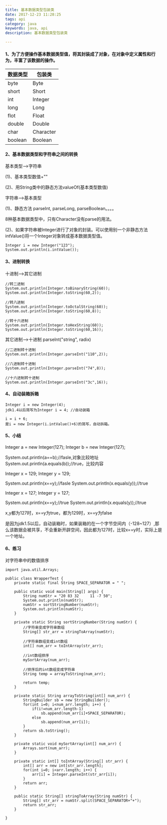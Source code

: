 ```yaml
---
title: 基本数据类型包装类
date: 2017-12-23 11:28:25
tags: api
category: java
keywords: java, api
description: 基本数据类型包装类

---
```


#### 1、为了方便操作基本数据类型值，将其封装成了对象，在对象中定义属性和行为，丰富了该数据的操作。

数据类型		 | 包装类
------------- | -------------
byte  			 | Byte
short			 | Short
int				 | Integer
long			 | Long
flot			 | Float
double			 | Double
char			 | Character
boolean		 | Boolean

#### 2、基本数据类型和字符串之间的转换

基本类型-->字符串

(1)、基本类型数值+""

(2)、用String类中的静态方法valueOf(基本类型数值)

字符串-->基本类型

(1)、静态方法 parseInt, parseLong, parseBoolean。。。。

8种基本数据类型中，只有Character没有parse的用法。

(2)、如果字符串被Integer进行了对象的封装。可以使用别一个非静态方法intValue()将一个Integer对象转成基本数据类型值。

	Integer i = new Integer("123");
	System.out.println(i.intValue());

#### 3、进制转换

十进制-->其它进制

	//转二进制
	System.out.println(Integer.toBinaryString(60));
	System.out.println(Integer.toString(60,2));
	
	//转八进制
	System.out.println(Integer.toOctalString(60));
	System.out.println(Integer.toString(60,8));
	
	//转十六进制
	System.out.println(Integer.toHexString(60));
	System.out.println(Integer.toString(60,16));
	
其它进制-->十进制 parseInt("string", radix)
	
	//二进制转十进制
	System.out.println(Integer.parseInt("110",2));
	
	//八进制转十进制
	System.out.println(Integer.parseInt("74",8));
	
	//十六进制转十进制
	System.out.println(Integer.parseInt("3c",16));

#### 4、自动装箱拆箱
	
	Integer i = new Integer(4);
	jdk1.4以后简写为Integer i = 4; //自动装箱
	
	i = i + 6;
	是i = new Integer(i.intValue()+6)的简写，自动拆箱。
	
#### 5、小结

Integer a = new Integer(127);
Integer b = new Integer(127);

System.out.println(a==b);//fasle,对象比较地址
System.out.println(a.equals(b));//true，比较内容

Integer x = 129;
Integer y = 129;

System.out.println(x==y);//fasle
System.out.println(x.equals(y));//true

Integer x = 127;
Integer y = 127;

System.out.println(x==y);//true
System.out.println(x.equals(y));//true

x,y都为127时，x==y为true，都为129时，x==y为false

是因为jdk1.5以后，自动装箱时，如果装箱的在一个字节空间内（-128~127）,那么该数据会被共享，不会重新开辟空间，因此都为127时，比较x==y时，实际上是一个地址。

#### 6、练习

对字符串中的数值排序

	import java.util.Arrays;
	
	public class WrapperTest {
		private static final String SPACE_SEPARATOR = " ";
		
		public static void main(String[] args) {
			String numStr = "20 83 32     11 -7 50";
			System.out.println(numStr);
			numStr = sortStringNumber(numStr);
			System.out.println(numStr);
		}
	
		private static String sortStringNumber(String numStr) {
			//字符串变成字符串数组
			String[] str_arr = stringToArray(numStr);
			
			//字符串数组变成int数组
			int[] num_arr = toIntArray(str_arr);
			
			//int数组排序
			mySortArray(num_arr);
			
			//排序后的int数组变成字符串
			String temp = arrayToString(num_arr);
			
			return temp;
		}
	
		private static String arrayToString(int[] num_arr) {
			StringBuilder sb = new StringBuilder();
			for(int i=0; i<num_arr.length; i++) {
				if(i!=num_arr.length-1)
					sb.append(num_arr[i]+SPACE_SEPARATOR);
				else
					sb.append(num_arr[i]);
			}
			return sb.toString();
		}
	
		private static void mySortArray(int[] num_arr) {
			Arrays.sort(num_arr);
		}
	
		private static int[] toIntArray(String[] str_arr) {
			int[] arr = new int[str_arr.length];
			for(int i=0; i<arr.length; i++) {
				arr[i] = Integer.parseInt(str_arr[i]);
			}
			return arr;
		}
	
		public static String[] stringToArray(String numStr) {
			String[] str_arr = numStr.split(SPACE_SEPARATOR+"+");
			return str_arr;
		}
	
	}

